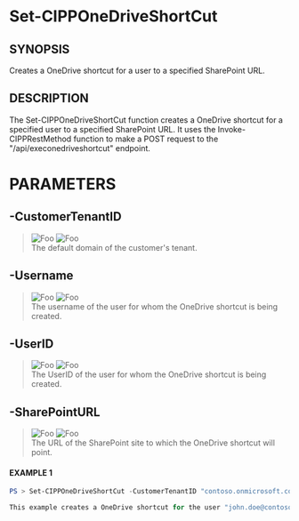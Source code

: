 # Set-CIPPOneDriveShortCut
## SYNOPSIS
Creates a OneDrive shortcut for a user to a specified SharePoint URL.
## DESCRIPTION
The Set-CIPPOneDriveShortCut function creates a OneDrive shortcut for a specified user to a specified SharePoint URL. It uses the Invoke-CIPPRestMethod function to make a POST request to the "/api/execonedriveshortcut" endpoint.
# PARAMETERS

## **-CustomerTenantID**
> ![Foo](https://img.shields.io/badge/Type-String-Blue?) ![Foo](https://img.shields.io/badge/Mandatory-TRUE-Red?) \
The default domain of the customer's tenant.

  ## **-Username**
> ![Foo](https://img.shields.io/badge/Type-String-Blue?) ![Foo](https://img.shields.io/badge/Mandatory-TRUE-Red?) \
The username of the user for whom the OneDrive shortcut is being created.

  ## **-UserID**
> ![Foo](https://img.shields.io/badge/Type-Guid-Blue?) ![Foo](https://img.shields.io/badge/Mandatory-TRUE-Red?) \
The UserID of the user for whom the OneDrive shortcut is being created.

  ## **-SharePointURL**
> ![Foo](https://img.shields.io/badge/Type-String-Blue?) ![Foo](https://img.shields.io/badge/Mandatory-TRUE-Red?) \
The URL of the SharePoint site to which the OneDrive shortcut will point.

 #### EXAMPLE 1
```powershell
PS > Set-CIPPOneDriveShortCut -CustomerTenantID "contoso.onmicrosoft.com" -Username "john.doe@contoso.onmicrosoft.com" -UserID "98765432-1234-5678-9012-34567890abcd" -SharePointURL "https://contoso.sharepoint.com/sites/finance"

This example creates a OneDrive shortcut for the user "john.doe@contoso.onmicrosoft.com" to the SharePoint site located at "https://contoso.sharepoint.com/sites/finance" in the customer's tenant with the ID "contoso.onmicrosoft.com".
```


